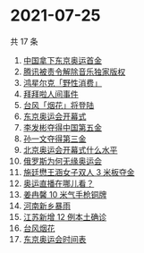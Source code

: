 # 2021-07-25

共 17 条

<!-- BEGIN -->
<!-- 最后更新时间 Sun Jul 25 2021 17:05:52 GMT+0800 (China Standard Time) -->

1. [中国拿下东京奥运首金](https://www.zhihu.com/search?q=女子气步枪决赛)
1. [腾讯被责令解除音乐独家版权](https://www.zhihu.com/search?q=腾讯音乐版权)
1. [鸿星尔克「野性消费」](https://www.zhihu.com/search?q=鸿星尔克野性消费)
1. [拜拜啦人间事件](https://www.zhihu.com/search?q=拜拜啦人间录音)
1. [台风「烟花」将登陆](https://www.zhihu.com/search?q=台风烟花)
1. [东京奥运会开幕式](https://www.zhihu.com/search?q=东京奥运会开幕式)
1. [李发彬夺得中国第五金](https://www.zhihu.com/search?q=举重)
1. [孙一文夺得第三金](https://www.zhihu.com/search?q=孙一文)
1. [北京奥运会开幕式什么水平](https://www.zhihu.com/search?q=北京奥运会开幕式)
1. [俄罗斯为何无缘奥运会](https://www.zhihu.com/search?q=俄罗斯奥运会)
1. [施廷懋王涵女子双人 3 米板夺金](https://www.zhihu.com/search?q=跳水)
1. [奥运直播在哪儿看？](https://www.zhihu.com/search?q=奥运直播)
1. [姜冉馨 10 米气手枪铜牌](https://www.zhihu.com/search?q=姜冉馨)
1. [河南新乡暴雨](https://www.zhihu.com/search?q=河南新乡)
1. [江苏新增 12 例本土确诊](https://www.zhihu.com/search?q=南京疫情)
1. [台风烟花](https://www.zhihu.com/search?q=台风烟花)
1. [东京奥运会时间表](https://www.zhihu.com/search?q=东京奥运会时间表)

<!-- END -->
